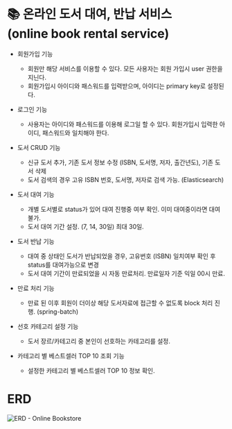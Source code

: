 # :books: 온라인 도서 대여, 반납 서비스 <br> (online book rental service)

* 회원가입 기능
  + 회원만 해당 서비스를 이용할 수 있다. 모든 사용자는 회원 가입시 user 권한을 지닌다.
  + 회원가입시 아이디와 패스워드를 입력받으며, 아이디는 primary key로 설정된다.

* 로그인 기능
  + 사용자는 아이디와 패스워드를 이용해 로그일 할 수 있다. 회원가입시 입력한 아이디, 패스워드와 일치해야 한다.

* 도서 CRUD 기능
  + 신규 도서 추가, 기존 도서 정보 수정 (ISBN, 도서명, 저자, 출간년도), 기존 도서 삭제
  + 도서 검색의 경우 고유 ISBN 번호, 도서명, 저자로 검색 가능. (Elasticsearch)

* 도서 대여 기능
  + 개별 도서별로 status가 있어 대여 진행중 여부 확인. 이미 대여중이라면 대여 불가.
  + 도서 대여 기간 설정. (7, 14, 30일) 최대 30일.

* 도서 반납 기능
  + 대여 중 상태인 도서가 반납되었을 경우, 고유번호 (ISBN) 일치여부 확인 후 status를 대여가능으로 변경
  + 도서 대여 기간이 만료되었을 시 자동 만료처리. 만료일자 기준 익일 00시 만료.

* 만료 처리 기능
  + 만료 된 이후 회원이 더이상 해당 도서자료에 접근할 수 없도록 block 처리 진행. (spring-batch)

* 선호 카테고리 설정 기능
  + 도서 장르/카테고리 중 본인이 선호하는 카테고리를 설정.

* 카테고리 별 베스트셀러 TOP 10 조회 기능
  + 설정한 카테고리 별 베스트셀러 TOP 10 정보 확인.

 # ERD
 
![ERD - Online Bookstore](https://github.com/tldnjs0911/CodeRivewStudy/assets/129709961/ec4c981a-6c12-42ea-b73e-9b5fcf3b2085)
